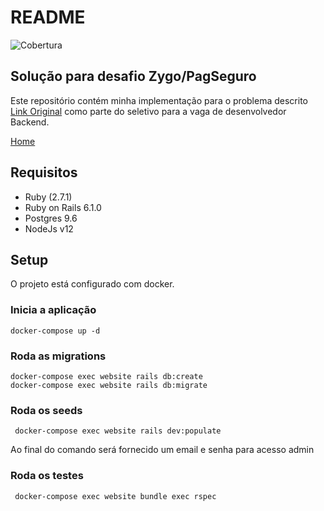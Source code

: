 # README

![Cobertura](https://github.com/imperiumzigna/book_manager/coverage/coverage-badge.png)

## Solução para desafio Zygo/PagSeguro

Este repositório contém minha implementação para o problema descrito [Link Original](https://github.com/zygotecnologia/zygo-programming-challenges/blob/master/developer/pleno/README.md) como parte do seletivo para a vaga de desenvolvedor Backend.

[Home](https://github.com/imperiumzigna/book_manager/root_page.png)
## Requisitos

* Ruby (2.7.1)
* Ruby on Rails 6.1.0
* Postgres 9.6
* NodeJs v12
## Setup

O projeto está configurado com docker.

### Inicia a aplicação

``` docker-compose up -d ```

### Roda as migrations

``` 
docker-compose exec website rails db:create 
docker-compose exec website rails db:migrate 
```

### Roda os seeds

```
 docker-compose exec website rails dev:populate
```

Ao final do comando será fornecido um email e senha para acesso admin

### Roda os testes

```
 docker-compose exec website bundle exec rspec
```


